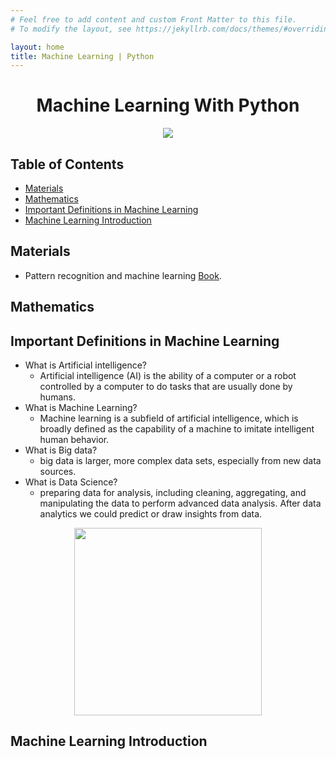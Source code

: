 ```yaml
---
# Feel free to add content and custom Front Matter to this file.
# To modify the layout, see https://jekyllrb.com/docs/themes/#overriding-theme-defaults

layout: home
title: Machine Learning | Python
---
```


<h1 align="center"> Machine Learning With Python</h1>

<p align="center"><img src="https://tecnico.ulisboa.pt/files/2017/06/priberam-machine-learning-lunch-seminar-joao-xavier-1140x641.jpg"></p>

<h2> Table of Contents </h2>

- [Materials](#materials)
- [Mathematics](#mathematics)
- [Important Definitions in Machine Learning](#important-definitions-in-machine-learning)
- [Machine Learning Introduction](#machine-learning-introduction)

## Materials
- Pattern recognition and machine learning [Book](http://users.isr.ist.utl.pt/~wurmd/Livros/school/Bishop%20-%20Pattern%20Recognition%20And%20Machine%20Learning%20-%20Springer%20%202006.pdf).


## Mathematics

## Important Definitions in Machine Learning

- What is Artificial intelligence?
  - Artificial intelligence (AI) is the ability of a computer or a robot controlled by a computer to do tasks that are usually done by humans.
- What is Machine Learning?
  - Machine learning is a subfield of artificial intelligence, which is broadly defined as the capability of a machine to imitate intelligent human behavior.
- What is Big data?
  - big data is larger, more complex data sets, especially from new data sources.
- What is Data Science?
  -  preparing data for analysis, including cleaning, aggregating, and manipulating the data to perform advanced data analysis. After data analytics we could predict or draw insights from data.

<center><img width="300" src="https://www.researchgate.net/publication/330948278/figure/fig1/AS:723867312062471@1549594824742/The-field-of-data-science-including-statistics-big-data-and-artificial-intelligence-8.ppm"/></center>

## Machine Learning Introduction

